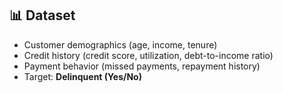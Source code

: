 ## 📊 Dataset
- Customer demographics (age, income, tenure)  
- Credit history (credit score, utilization, debt-to-income ratio)  
- Payment behavior (missed payments, repayment history)  
- Target: **Delinquent (Yes/No)**

